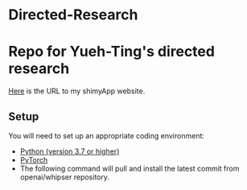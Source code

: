 # Directed-Research

# Repo for Yueh-Ting's directed research

[Here](https://theconnectory-yuehtingwu.shinyapps.io/directed_research_dashboard/) is the URL to my shimyApp website.
 

## Setup 
You will need to set up an appropriate coding environment:

* [Python (version 3.7 or higher)](https://www.python.org/downloads/)
* [PyTorch](https://pytorch.org)
* The following command will pull and install the latest commit from openai/whipser repository.

